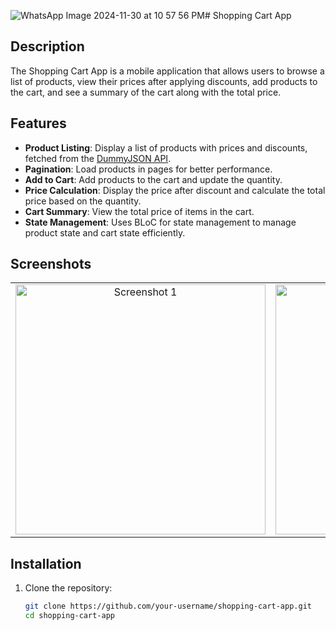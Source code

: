 ![WhatsApp Image 2024-11-30 at 10 57 56 PM](https://github.com/user-attachments/assets/09f0a469-4093-4aa6-89b9-9ae6d5724265)# Shopping Cart App

## Description
The Shopping Cart App is a mobile application that allows users to browse a list of products, view their prices after applying discounts, add products to the cart, and see a summary of the cart along with the total price.

## Features
- **Product Listing**: Display a list of products with prices and discounts, fetched from the [DummyJSON API](https://dummyjson.com/products).
- **Pagination**: Load products in pages for better performance.
- **Add to Cart**: Add products to the cart and update the quantity.
- **Price Calculation**: Display the price after discount and calculate the total price based on the quantity.
- **Cart Summary**: View the total price of items in the cart.
- **State Management**: Uses BLoC for state management to manage product state and cart state efficiently.

## Screenshots

<table>
  <tr>
    <td align="center">
      <img src="https://github.com/user-attachments/assets/4b01c5ea-0766-4ffd-94b6-561369282b2a" alt="Screenshot 1" height="400px">
    </td>
    <td align="center">
      <img src="https://github.com/user-attachments/assets/2c0571f4-1eb6-4a37-bdff-ce255657d5a1" alt="Screenshot 2" height="400px">
    </td>
    <td align="center">
      <img src="https://github.com/user-attachments/assets/783f5677-7772-4291-abea-d75717520fb0" alt="Screenshot 3" height="400px">
    </td>
    <td align="center">
      <img src="https://github.com/user-attachments/assets/1708d25c-aff2-4ce3-8fd3-f4bf6d6566cb" alt="Screenshot 4" height="400px">
    </td>
  </tr>
</table>

## Installation

1. Clone the repository:
   ```bash
   git clone https://github.com/your-username/shopping-cart-app.git
   cd shopping-cart-app
